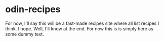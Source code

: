 # odin-recipes

For now, I'll say this will be a fast-made recipes site where all list recipes I think. I hope. Well, I'll know at the end. For now this is is simply here as some dummy text.

